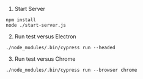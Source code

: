 1. Start Server
```
npm install
node ./start-server.js
```
2. Run test versus Electron
```
./node_modules/.bin/cypress run --headed
```

3. Run test versus Chrome
```
./node_modules/.bin/cypress run --browser chrome
```
